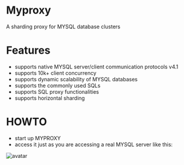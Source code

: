 # Myproxy
 A sharding proxy for MYSQL database clusters

# Features
 * supports native MYSQL server/client communication protocols v4.1
 * supports 10k+ client concurrency 
 * supports dynamic scalability of MYSQL databases
 * supports the commonly used SQLs
 * supports SQL proxy functionalities
 * supports horizontal sharding 

# HOWTO

 * start up MYPROXY
 * access it just as you are accessing a real MYSQL server like this:
 
 ![avatar](/tmp/p1.jpg)
